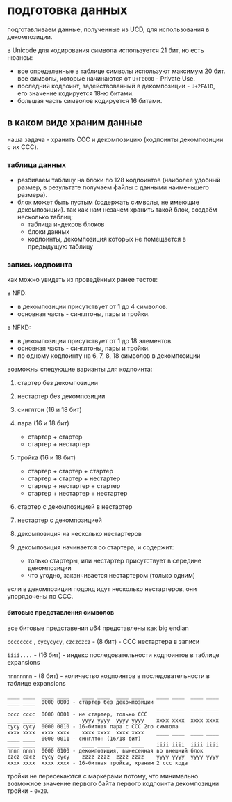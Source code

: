 # подготовка данных

подготавливаем данные, полученные из UCD, для использования в декомпозиции.

в Unicode для кодирования символа используется 21 бит, но есть нюансы:

- все определенные в таблице символы используют максимум 20 бит. все символы, которые начинаются от `U+F0000` - Private Use.
- последний кодпоинт, задействованный в декомпозиции - `U+2FA1D`, его значение кодируется 18-ю битами.
- большая часть символов кодируется 16 битами.

## в каком виде храним данные

наша задача - хранить CCC и декомпозицию (кодпоинты декомпозиции с их CCC).

### таблица данных

- разбиваем таблицу на блоки по 128 кодпоинтов (наиболее удобный размер, в результате получаем файлы с данными наименьшего размера).
- блок может быть пустым (содержать символы, не имеющие декомпозиции). так как нам незачем хранить такой блок, создаём несколько таблиц:
  - таблица индексов блоков
  - блоки данных
  - кодпоинты, декомпозиция которых не помещается в предыдущую таблицу

### запись кодпоинта

как можно увидеть из проведённых ранее тестов:

в NFD:

- в декомпозиции присутствует от 1 до 4 символов.
- основная часть - синглтоны, пары и тройки.

в NFKD:

- в декомпозиции присутствует от 1 до 18 элементов.
- основная часть - синглтоны, пары и тройки.
- по одному кодпоинту на 6, 7, 8, 18 символов в декомпозиции

возможны следующие варианты для кодпоинта:

1. стартер без декомпозиции
2. нестартер без декомпозиции
3. синглтон (16 и 18 бит)
4. пара (16 и 18 бит)

   - стартер + стартер
   - стартер + нестартер

5. тройка (16 и 18 бит)

   - стартер + стартер + стартер
   - стартер + стартер + нестартер
   - стартер + нестартер + стартер
   - стартер + нестартер + нестартер

6. стартер с декомпозицией в нестартер
7. нестартер с декомпозицией
8. декомпозиция на несколько нестартеров
9. декомпозиция начинается со стартера, и содержит:

   - только стартеры, или нестартер присутствует в середине декомпозиции
   - что угодно, заканчивается нестартером (только одним)

если в декомпозиции подряд идут несколько нестартеров, они упорядочены по CCC.

#### битовые представления символов

все битовые представения u64 представлены как big endian

`ccсccccc` , `cycycycy`, `czczczcz` - (8 бит) - ССС нестартера в записи

`iiii....` - (16 бит) - индекс последовательности кодпоинтов в таблице expansions

`nnnnnnnn` - (8 бит) - количество кодпоинтов в последовательности в таблице expansions


```
____ ____  ____ ____    ____ ____  ____ ____    ____ ____  ____ ____    ____ ____  0000 0000 - стартер без декомпозиции
____ ____  ____ ____    ____ ____  ____ ____    ____ ____  ____ ____    cccc cccc  0000 0001 - не стартер, только CCC
____ ____  ____ ____    yyyy yyyy  yyyy yyyy    xxxx xxxx  xxxx xxxx    cycy cycy  0000 0010 - 16-битная пара с CCC 2го символа
xxxx xxxx  xxxx xxxx    xxxx xxxx  xxxx xxxx    ____ ____  ____ ____    ____ ____  0000 0011 - синглтон (16/18 бит)
____ ____  ____ ____    ____ ____  ____ ____    iiii iiii  iiii iiii    nnnn nnnn  0000 0100 - декомпозиция, вынесенная во внешний блок
czcz czcz  cycy cycy    zzzz zzzz  zzzz zzzz    yyyy yyyy  yyyy yyyy    xxxx xxxx  xxxx xxxx - 16-битная тройка, храним 2 ссс кода
```

тройки не пересекаются с маркерами потому, что минимально возможное значение первого байта первого кодпоинта декомпозиции тройки - `0x20`.
